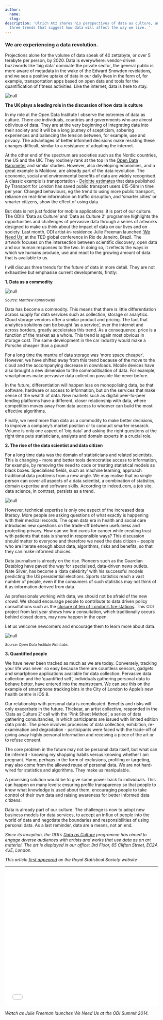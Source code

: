 ```yaml
---
author:
  name: 
  slug: 
description: 'Ulrich Atz shares his perspectives of data as culture, and explains
  three trends that suggest how data will affect the way we live. '
---
```


<h3>We are experiencing a data revolution.</h3>

<p>Projections alone for the volume of data speak of 40 zettabyte, or over 5 terabyte per person, by 2020. Data is everywhere: vendor-driven buzzwords like &lsquo;big data&rsquo; dominate the private sector, the general public is more aware of metadata in the wake of the Edward Snowden revelations, and we see a positive uptake of data in our daily lives in the form of, for example, transportation apps based on open data and tools for the quantification of fitness activities. Like the internet, data is here to stay.</p>

<p><img src="http://bd7a65e2cb448908f934-86a50c88e47af9e1fb58ce0672b5a500.r32.cf3.rackcdn.com/uploads/assets/7c/3f/547c3f42d0d4620854000005/weneedus.png" alt="null" class="img pull-left" id="attachment-547c3f41f362be08cd000008" /></p>

<p><strong>The UK plays a leading role in the discussion of how data is culture</strong></p>

<p>In my role at the Open Data Institute I observe the extremes of data as culture. There are individuals, countries and governments who are almost oblivious of data. They are at the very beginning of integrating data into their society and it will be a long journey of scepticism, sobering experiences and balancing the tension between, for example, use and privacy. The advantages of better informed decisions make resisting these changes difficult, similar to a resistance of adopting the internet.</p>

<p>At the other end of the spectrum are societies such as the Nordic countries, the US and the UK. They routinely rank at the top in the <a rel="external" href="http://theodi.github.io/open-data-barometer-viz/" title="Open Data Barometer">Open Data Barometer</a> and similar studies. However, also developing economies, and a great example is Moldova, are already part of the data revolution. The economic, social and environmental benefits of data are widely recognised. A classic example is transportation - <a href="https://www.gov.uk/government/uploads/system/uploads/attachment_data/file/198905/bis-13-743-market-assessment-of-public-sector-information.pdf" title="Deloitte estimates">Deloitte estimates</a> that data published by Transport for London has saved public transport users £15-58m in time per year. Changed behaviours, eg the trend to using more public transport, reliance on real-time information on traffic disruption, and &lsquo;smarter cities&rsquo; or smarter citizens, show the effect of using data.</p>

<p>But data is not just fodder for mobile applications: it is part of our culture. The ODI&rsquo;s &lsquo;Data as Culture&rsquo; and &lsquo;Data as Culture 2&rsquo; programme highlights the opportunities and challenges of pervasive data through a series of artworks designed to make us think about the impact of data on our lives and on society. Last month, ODI artist-in-residence Julie Freeman launched <a rel="external" href="http://www.weneedus.org/" title="'We Need Us'">&lsquo;We Need Us&rsquo;</a> at the TED global conference in Rio de Janeiro, Brazil. The artwork focuses on the intersection between scientific discovery, open data and our human responses to the two. In doing so, it reflects the ways in which we humans produce, use and react to the growing amount of data that is available to us.</p>

<p>I will discuss three trends for the future of data in more detail. They are not exhaustive but emphasise current developments, firstly:</p>

<p><strong>1. Data as a commodity</strong></p>

<p><img src="http://bd7a65e2cb448908f934-86a50c88e47af9e1fb58ce0672b5a500.r32.cf3.rackcdn.com/uploads/assets/7c/3f/547c3f871f986a0862000001/cost-per-gigabyte-large.png" alt="null" class="img pull-left" id="attachment-547c3f87d0d462082d000012" /></p>

<p><small><i>Source: Matthew Komorowski</i></small></p>

<p>Data has become a commodity. This means that there is little differentiation across supply for data services such as collection, storage or analytics. Cloud storage vendors offer a similar product and pricing. The fact that analytics solutions can be bought &lsquo;as a service&rsquo;, over the internet and across borders, greatly accelerates this trend. As a consequence, price is a function of the market as a whole. This trend is again most obvious in storage cost. The same development in the car industry would make a Porsche cheaper than a pound!</p>

<p>For a long time the mantra of data storage was &lsquo;more space cheaper&rsquo;. However, we have shifted away from this trend because of the move to the cloud and the accompanying decrease in downloads. Mobile devices have also brought a new dimension to the commoditisation of data. For example, smartphones make pervasive data collection possible like never before.</p>

<p>In the future, differentiation will happen less on monopolising data, be that software, hardware or access to information, but on the services that make sense of the wealth of data. New markets such as digital peer-to-peer lending platforms have a different, closer relationship with data, where competition moves away from data access to whoever can build the most effective algorithms.</p>

<p>Finally, we need more than data as a commodity to make better decisions, to improve a company’s market position or to conduct smarter research. Volume is only one aspect of ‘big data’ and asking the right questions at the right time puts statisticians, analysts and domain experts in a crucial role.</p>

<p><strong>2. The rise of the data scientist and data citizen</strong></p>

<p>For a long time data was the domain of statisticians and related scientists. This is changing – more and better tools democratise access to information, for example, by removing the need to code or treating statistical models as black boxes. Specialised fields, such as machine learning, approach traditional data problems from a new angle. We may realise that no single person can cover all aspects of a data scientist, a combination of statistics, domain expertise and software skills. According to indeed.com, a job site, data science, in contrast, persists as a trend.</p>

<p><img src="http://bd7a65e2cb448908f934-86a50c88e47af9e1fb58ce0672b5a500.r32.cf3.rackcdn.com/uploads/assets/7c/3f/547c3fb5d0d4620854000007/jobgraph.png" alt="null" class="img" id="attachment-547c3fb51f986a086100000e" /></p>

<p>However, technical expertise is only one aspect of the increased data literacy. More people are asking questions of what exactly is happening with their medical records. The open data era in health and social care introduces new questions on the trade-off between usefulness and protecting privacy. How can we find cures for cancer while creating trust with patients that data is shared in responsible ways? This discussion should matter to everyone and therefore we need the data citizen – people who are literate enough about data, algorithms, risks and benefits, so that they can make informed choices.</p>

<p>Data journalism is already on the rise. Pioneers such as the Guardian Datablog have paved the way for specialised, data-driven news outlets. Nate Silver, has become a &lsquo;data celebrity&rsquo; with his successful models predicting the US presidential elections. Sports statistics reach a vast number of people, even if the consumers of such statistics may not think of it as information derived from data.</p>

<p>As professionals working with data, we should not be afraid of the new crowd. We should encourage people to contribute to data driven policy consultations such as the <a rel="external" href="http://london-fire.labs.theodi.org/" title="closure of ten of London’s fire stations">closure of ten of London’s fire stations</a>. This ODI project from last year shows how a consultation, which traditionally occurs behind closed doors, may now happen in the open.</p>

<p>Let us welcome newcomers and encourage them to learn more about data.</p>

<p><img src="http://bd7a65e2cb448908f934-86a50c88e47af9e1fb58ce0672b5a500.r32.cf3.rackcdn.com/uploads/assets/7c/3f/547c3fcbf362be08df000004/london-fire.png" alt="null" class="img pull-left" id="attachment-547c3fcaf362be08cd00000b" /></p>

<p><small><i>Source: Open Data Institute Fire Labs.</i></small></p>

<p><strong>3. Quantified people</strong></p>

<p>We have never been tracked as much as we are today. Conversely, tracking your life was never so easy because there are countless sensors, gadgets and smartphone applications available for data collection. Pervasive data collection and the &lsquo;quantified self&rsquo;, individuals gathering personal data to behave better, have entered into the mainstream. We can see this on the example of smartphone tracking bins in the City of London to Apple’s new health centre in iOS 8.</p>

<p>Our relationship with personal data is complicated. Benefits and risks will only exacerbate in the future. Thickear, an artist collective, responded in the &lsquo;Data as Culture 2&rsquo; call with the &lsquo;Pink Sheet Method&rsquo;, a series of data gathering consultancies, in which participants are issued with limited edition data prints. The piece involves processes of data collection, exhibition, re-examination and degradation - participants were faced with the trade-off of giving away highly personal information and receiving a piece of the art or to refuse consent.</p>

<p>The core problem in the future may not be personal data itself, but what can be inferred - knowing my shopping habits versus knowing whether I am pregnant. Harm, perhaps in the form of exclusions, profiling or targeting, may also come from the allowed reuse of personal data. We are not hard-wired for statistics and algorithms. They make us manipulable.</p>

<p>A promising solution would be to give some power back to individuals. This can happen on many levels: ensuring profile transparency so that people to know what knowledge is used about them, encouraging people to take control of their own data and raising awareness for better informed data citizens.</p>

<p>Data is already part of our culture. The challenge is now to adopt new business models for data services, to accept an influx of people into the world of data and negotiate the boundaries and responsibilities of using personal data. As a last reminder, data are a means, not an end.</p>

<p><em>Since its inception, the ODI’s <a rel="external" href="http://theodi.org/cultureart" title="Data as Culture">Data as Culture</a> programme has aimed to engage diverse audiences with artists and works that use data as an art material. The art is displayed in our office: 3rd Floor, 65 Clifton Street, EC2A 4JE, London.</em></p>

<p><em>This article <a rel="external" href="http://www.statslife.org.uk/opinion/1848-data-as-culture-how-will-we-live-in-a-data-driven-society" title="first appeared">first appeared</a> on the Royal Statistical Society website</em></p>

<hr />

<iframe src="//player.vimeo.com/video/110892810?title=0&amp;amp;byline=0&amp;amp;portrait=0" width="100%" height="444" frameborder="0" webkitallowfullscreen="" mozallowfullscreen="" allowfullscreen=""></iframe>

<p><i>Watch as Julie Freeman launches We Need Us at the ODI Summit 2014.</i></p>


